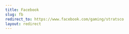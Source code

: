 ```yaml
---
title: Facebook
slug: fb
redirect_to: https://www.facebook.com/gaming/stratsco
layout: redirect
---
```

